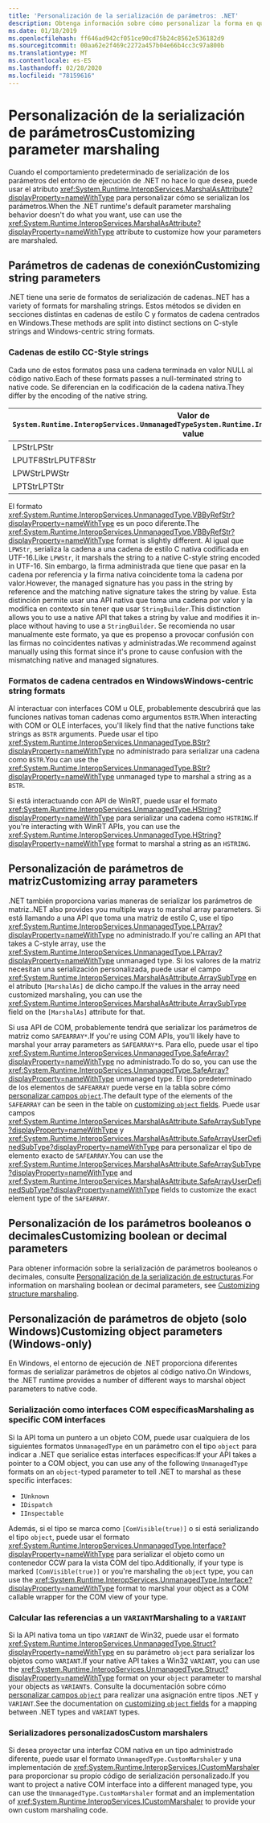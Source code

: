 ```yaml
---
title: 'Personalización de la serialización de parámetros: .NET'
description: Obtenga información sobre cómo personalizar la forma en que .NET serializa los parámetros de una representación nativa.
ms.date: 01/18/2019
ms.openlocfilehash: ff646ad942cf051ce90cd75b24c8562e536182d9
ms.sourcegitcommit: 00aa62e2f469c2272a457b04e66b4cc3c97a800b
ms.translationtype: MT
ms.contentlocale: es-ES
ms.lasthandoff: 02/28/2020
ms.locfileid: "78159616"
---
```

# <a name="customizing-parameter-marshaling"></a><span data-ttu-id="92cef-103">Personalización de la serialización de parámetros</span><span class="sxs-lookup"><span data-stu-id="92cef-103">Customizing parameter marshaling</span></span>

<span data-ttu-id="92cef-104">Cuando el comportamiento predeterminado de serialización de los parámetros del entorno de ejecución de .NET no hace lo que desea, puede usar el atributo <xref:System.Runtime.InteropServices.MarshalAsAttribute?displayProperty=nameWithType> para personalizar cómo se serializan los parámetros.</span><span class="sxs-lookup"><span data-stu-id="92cef-104">When the .NET runtime's default parameter marshaling behavior doesn't do what you want, use can use the <xref:System.Runtime.InteropServices.MarshalAsAttribute?displayProperty=nameWithType> attribute to customize how your parameters are marshaled.</span></span>

## <a name="customizing-string-parameters"></a><span data-ttu-id="92cef-105">Parámetros de cadenas de conexión</span><span class="sxs-lookup"><span data-stu-id="92cef-105">Customizing string parameters</span></span>

<span data-ttu-id="92cef-106">.NET tiene una serie de formatos de serialización de cadenas.</span><span class="sxs-lookup"><span data-stu-id="92cef-106">.NET has a variety of formats for marshaling strings.</span></span> <span data-ttu-id="92cef-107">Estos métodos se dividen en secciones distintas en cadenas de estilo C y formatos de cadena centrados en Windows.</span><span class="sxs-lookup"><span data-stu-id="92cef-107">These methods are split into distinct sections on C-style strings and Windows-centric string formats.</span></span>

### <a name="c-style-strings"></a><span data-ttu-id="92cef-108">Cadenas de estilo C</span><span class="sxs-lookup"><span data-stu-id="92cef-108">C-Style strings</span></span>

<span data-ttu-id="92cef-109">Cada uno de estos formatos pasa una cadena terminada en valor NULL al código nativo.</span><span class="sxs-lookup"><span data-stu-id="92cef-109">Each of these formats passes a null-terminated string to native code.</span></span> <span data-ttu-id="92cef-110">Se diferencian en la codificación de la cadena nativa.</span><span class="sxs-lookup"><span data-stu-id="92cef-110">They differ by the encoding of the native string.</span></span>

| <span data-ttu-id="92cef-111">Valor de `System.Runtime.InteropServices.UnmanagedType`</span><span class="sxs-lookup"><span data-stu-id="92cef-111">`System.Runtime.InteropServices.UnmanagedType` value</span></span> | <span data-ttu-id="92cef-112">Codificación</span><span class="sxs-lookup"><span data-stu-id="92cef-112">Encoding</span></span> |
|------------------------------------------------------|----------|
| <span data-ttu-id="92cef-113">LPStr</span><span class="sxs-lookup"><span data-stu-id="92cef-113">LPStr</span></span> | <span data-ttu-id="92cef-114">ANSI</span><span class="sxs-lookup"><span data-stu-id="92cef-114">ANSI</span></span> |
| <span data-ttu-id="92cef-115">LPUTF8Str</span><span class="sxs-lookup"><span data-stu-id="92cef-115">LPUTF8Str</span></span> | <span data-ttu-id="92cef-116">UTF-8</span><span class="sxs-lookup"><span data-stu-id="92cef-116">UTF-8</span></span> |
| <span data-ttu-id="92cef-117">LPWStr</span><span class="sxs-lookup"><span data-stu-id="92cef-117">LPWStr</span></span> | <span data-ttu-id="92cef-118">UTF-16</span><span class="sxs-lookup"><span data-stu-id="92cef-118">UTF-16</span></span> |
| <span data-ttu-id="92cef-119">LPTStr</span><span class="sxs-lookup"><span data-stu-id="92cef-119">LPTStr</span></span> | <span data-ttu-id="92cef-120">UTF-16</span><span class="sxs-lookup"><span data-stu-id="92cef-120">UTF-16</span></span> |

<span data-ttu-id="92cef-121">El formato <xref:System.Runtime.InteropServices.UnmanagedType.VBByRefStr?displayProperty=nameWithType> es un poco diferente.</span><span class="sxs-lookup"><span data-stu-id="92cef-121">The <xref:System.Runtime.InteropServices.UnmanagedType.VBByRefStr?displayProperty=nameWithType> format is slightly different.</span></span> <span data-ttu-id="92cef-122">Al igual que `LPWStr`, serializa la cadena a una cadena de estilo C nativa codificada en UTF-16.</span><span class="sxs-lookup"><span data-stu-id="92cef-122">Like `LPWStr`, it marshals the string to a native C-style string encoded in UTF-16.</span></span> <span data-ttu-id="92cef-123">Sin embargo, la firma administrada que tiene que pasar en la cadena por referencia y la firma nativa coincidente toma la cadena por valor.</span><span class="sxs-lookup"><span data-stu-id="92cef-123">However, the managed signature has you pass in the string by reference and the matching native signature takes the string by value.</span></span> <span data-ttu-id="92cef-124">Esta distinción permite usar una API nativa que toma una cadena por valor y la modifica en contexto sin tener que usar `StringBuilder`.</span><span class="sxs-lookup"><span data-stu-id="92cef-124">This distinction allows you to use a native API that takes a string by value and modifies it in-place without having to use a `StringBuilder`.</span></span> <span data-ttu-id="92cef-125">Se recomienda no usar manualmente este formato, ya que es propenso a provocar confusión con las firmas no coincidentes nativas y administradas.</span><span class="sxs-lookup"><span data-stu-id="92cef-125">We recommend against manually using this format since it's prone to cause confusion with the mismatching native and managed signatures.</span></span>

### <a name="windows-centric-string-formats"></a><span data-ttu-id="92cef-126">Formatos de cadena centrados en Windows</span><span class="sxs-lookup"><span data-stu-id="92cef-126">Windows-centric string formats</span></span>

<span data-ttu-id="92cef-127">Al interactuar con interfaces COM u OLE, probablemente descubrirá que las funciones nativas toman cadenas como argumentos `BSTR`.</span><span class="sxs-lookup"><span data-stu-id="92cef-127">When interacting with COM or OLE interfaces, you'll likely find that the native functions take strings as `BSTR` arguments.</span></span> <span data-ttu-id="92cef-128">Puede usar el tipo <xref:System.Runtime.InteropServices.UnmanagedType.BStr?displayProperty=nameWithType> no administrado para serializar una cadena como `BSTR`.</span><span class="sxs-lookup"><span data-stu-id="92cef-128">You can use the <xref:System.Runtime.InteropServices.UnmanagedType.BStr?displayProperty=nameWithType> unmanaged type to marshal a string as a `BSTR`.</span></span>

<span data-ttu-id="92cef-129">Si está interactuando con API de WinRT, puede usar el formato <xref:System.Runtime.InteropServices.UnmanagedType.HString?displayProperty=nameWithType> para serializar una cadena como `HSTRING`.</span><span class="sxs-lookup"><span data-stu-id="92cef-129">If you're interacting with WinRT APIs, you can use the <xref:System.Runtime.InteropServices.UnmanagedType.HString?displayProperty=nameWithType> format to marshal a string as an `HSTRING`.</span></span>

## <a name="customizing-array-parameters"></a><span data-ttu-id="92cef-130">Personalización de parámetros de matriz</span><span class="sxs-lookup"><span data-stu-id="92cef-130">Customizing array parameters</span></span>

<span data-ttu-id="92cef-131">.NET también proporciona varias maneras de serializar los parámetros de matriz.</span><span class="sxs-lookup"><span data-stu-id="92cef-131">.NET also provides you multiple ways to marshal array parameters.</span></span> <span data-ttu-id="92cef-132">Si está llamando a una API que toma una matriz de estilo C, use el tipo <xref:System.Runtime.InteropServices.UnmanagedType.LPArray?displayProperty=nameWithType> no administrado.</span><span class="sxs-lookup"><span data-stu-id="92cef-132">If you're calling an API that takes a C-style array, use the <xref:System.Runtime.InteropServices.UnmanagedType.LPArray?displayProperty=nameWithType> unmanaged type.</span></span> <span data-ttu-id="92cef-133">Si los valores de la matriz necesitan una serialización personalizada, puede usar el campo <xref:System.Runtime.InteropServices.MarshalAsAttribute.ArraySubType> en el atributo `[MarshalAs]` de dicho campo.</span><span class="sxs-lookup"><span data-stu-id="92cef-133">If the values in the array need customized marshaling, you can use the <xref:System.Runtime.InteropServices.MarshalAsAttribute.ArraySubType> field on the `[MarshalAs]` attribute for that.</span></span>

<span data-ttu-id="92cef-134">Si usa API de COM, probablemente tendrá que serializar los parámetros de matriz como `SAFEARRAY*`.</span><span class="sxs-lookup"><span data-stu-id="92cef-134">If you're using COM APIs, you'll likely have to marshal your array parameters as `SAFEARRAY*`s.</span></span> <span data-ttu-id="92cef-135">Para ello, puede usar el tipo <xref:System.Runtime.InteropServices.UnmanagedType.SafeArray?displayProperty=nameWithType> no administrado.</span><span class="sxs-lookup"><span data-stu-id="92cef-135">To do so, you can use the <xref:System.Runtime.InteropServices.UnmanagedType.SafeArray?displayProperty=nameWithType> unmanaged type.</span></span> <span data-ttu-id="92cef-136">El tipo predeterminado de los elementos de `SAFEARRAY` puede verse en la tabla sobre cómo [personalizar campos `object`](./customize-struct-marshaling.md#marshaling-systemobjects).</span><span class="sxs-lookup"><span data-stu-id="92cef-136">The default type of the elements of the `SAFEARRAY` can be seen in the table on [customizing `object` fields](./customize-struct-marshaling.md#marshaling-systemobjects).</span></span> <span data-ttu-id="92cef-137">Puede usar campos <xref:System.Runtime.InteropServices.MarshalAsAttribute.SafeArraySubType?displayProperty=nameWithType> y <xref:System.Runtime.InteropServices.MarshalAsAttribute.SafeArrayUserDefinedSubType?displayProperty=nameWithType> para personalizar el tipo de elemento exacto de `SAFEARRAY`.</span><span class="sxs-lookup"><span data-stu-id="92cef-137">You can use the <xref:System.Runtime.InteropServices.MarshalAsAttribute.SafeArraySubType?displayProperty=nameWithType> and <xref:System.Runtime.InteropServices.MarshalAsAttribute.SafeArrayUserDefinedSubType?displayProperty=nameWithType> fields to customize the exact element type of the `SAFEARRAY`.</span></span>

## <a name="customizing-boolean-or-decimal-parameters"></a><span data-ttu-id="92cef-138">Personalización de los parámetros booleanos o decimales</span><span class="sxs-lookup"><span data-stu-id="92cef-138">Customizing boolean or decimal parameters</span></span>

<span data-ttu-id="92cef-139">Para obtener información sobre la serialización de parámetros booleanos o decimales, consulte [Personalización de la serialización de estructuras](customize-struct-marshaling.md).</span><span class="sxs-lookup"><span data-stu-id="92cef-139">For information on marshaling boolean or decimal parameters, see [Customizing structure marshaling](customize-struct-marshaling.md).</span></span>

## <a name="customizing-object-parameters-windows-only"></a><span data-ttu-id="92cef-140">Personalización de parámetros de objeto (solo Windows)</span><span class="sxs-lookup"><span data-stu-id="92cef-140">Customizing object parameters (Windows-only)</span></span>

<span data-ttu-id="92cef-141">En Windows, el entorno de ejecución de .NET proporciona diferentes formas de serializar parámetros de objetos al código nativo.</span><span class="sxs-lookup"><span data-stu-id="92cef-141">On Windows, the .NET runtime provides a number of different ways to marshal object parameters to native code.</span></span>

### <a name="marshaling-as-specific-com-interfaces"></a><span data-ttu-id="92cef-142">Serialización como interfaces COM específicas</span><span class="sxs-lookup"><span data-stu-id="92cef-142">Marshaling as specific COM interfaces</span></span>

<span data-ttu-id="92cef-143">Si la API toma un puntero a un objeto COM, puede usar cualquiera de los siguientes formatos `UnmanagedType` en un parámetro con el tipo `object` para indicar a .NET que serialice estas interfaces específicas:</span><span class="sxs-lookup"><span data-stu-id="92cef-143">If your API takes a pointer to a COM object, you can use any of the following `UnmanagedType` formats on an `object`-typed parameter to tell .NET to marshal as these specific interfaces:</span></span>

- `IUnknown`
- `IDispatch`
- `IInspectable`

<span data-ttu-id="92cef-144">Además, si el tipo se marca como `[ComVisible(true)]` o si está serializando el tipo `object`, puede usar el formato <xref:System.Runtime.InteropServices.UnmanagedType.Interface?displayProperty=nameWithType> para serializar el objeto como un contenedor CCW para la vista COM del tipo.</span><span class="sxs-lookup"><span data-stu-id="92cef-144">Additionally, if your type is marked `[ComVisible(true)]` or you're marshaling the `object` type, you can use the <xref:System.Runtime.InteropServices.UnmanagedType.Interface?displayProperty=nameWithType> format to marshal your object as a COM callable wrapper for the COM view of your type.</span></span>

### <a name="marshaling-to-a-variant"></a><span data-ttu-id="92cef-145">Calcular las referencias a un `VARIANT`</span><span class="sxs-lookup"><span data-stu-id="92cef-145">Marshaling to a `VARIANT`</span></span>

<span data-ttu-id="92cef-146">Si la API nativa toma un tipo `VARIANT` de Win32, puede usar el formato <xref:System.Runtime.InteropServices.UnmanagedType.Struct?displayProperty=nameWithType> en su parámetro `object` para serializar los objetos como `VARIANT`.</span><span class="sxs-lookup"><span data-stu-id="92cef-146">If your native API takes a Win32 `VARIANT`, you can use the <xref:System.Runtime.InteropServices.UnmanagedType.Struct?displayProperty=nameWithType> format on your `object` parameter to marshal your objects as `VARIANT`s.</span></span> <span data-ttu-id="92cef-147">Consulte la documentación sobre cómo [personalizar campos `object`](customize-struct-marshaling.md#marshaling-systemobjects) para realizar una asignación entre tipos .NET y `VARIANT`.</span><span class="sxs-lookup"><span data-stu-id="92cef-147">See the documentation on [customizing `object` fields](customize-struct-marshaling.md#marshaling-systemobjects) for a mapping between .NET types and `VARIANT` types.</span></span>

### <a name="custom-marshalers"></a><span data-ttu-id="92cef-148">Serializadores personalizados</span><span class="sxs-lookup"><span data-stu-id="92cef-148">Custom marshalers</span></span>

<span data-ttu-id="92cef-149">Si desea proyectar una interfaz COM nativa en un tipo administrado diferente, puede usar el formato `UnmanagedType.CustomMarshaler` y una implementación de <xref:System.Runtime.InteropServices.ICustomMarshaler> para proporcionar su propio código de serialización personalizado.</span><span class="sxs-lookup"><span data-stu-id="92cef-149">If you want to project a native COM interface into a different managed type, you can use the `UnmanagedType.CustomMarshaler` format and an implementation of <xref:System.Runtime.InteropServices.ICustomMarshaler> to provide your own custom marshaling code.</span></span>

